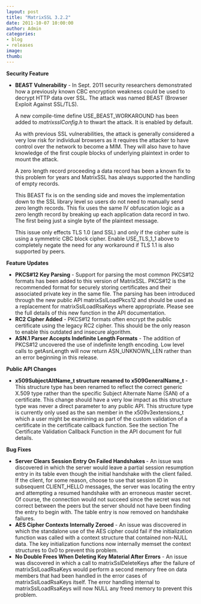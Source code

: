 ```yaml
---
layout: post
title: "MatrixSSL 3.2.2"
date: 2011-10-07 10:00:00
author: Admin
categories:
- blog
- releases
image:
thumb:
---
```

<b>Security Feature</b>
<ul>
<li><b>BEAST Vulnerability</b> - In Sept. 2011 security researchers demonstrated how a previously known CBC encryption weakness could be used to decrypt HTTP data over SSL. The attack was named BEAST (Browser Exploit Against SSL/TLS).
<p/>
A new compile-time define USE_BEAST_WORKAROUND has been added to <i>matrixsslConfig.h</i> to thwart the attack.  It is enabled by default.
<p/>
 As with previous SSL vulnerabilities, the attack is generally considered a very low risk for individual browsers as it requires the attacker to have control over the network to become a MIM.  They will also have to have knowledge of the first couple blocks of underlying plaintext in order to mount the attack.
<p/>
A zero length record proceeding a data record has been a known fix to this problem for years and MatrixSSL has always supported the handling of empty records.
<p/>
This BEAST fix is on the sending side and moves the implementation down to the SSL library level so users do not need to manually send zero length records. This fix uses the same IV obfuscation logic as a zero length record by breaking up each application data record in two. The first being just a single byte of the plaintext message.
<p/>
This issue only effects TLS 1.0 (and SSL) and only if the cipher suite is using a symmetric CBC block cipher.  Enable USE_TLS_1_1 above to completely negate the need for any workaround if TLS 1.1 is also supported by peers.
</li>
</ul>
<b>Feature Updates</b>
<ul>
<li><b>PKCS#12 Key Parsing</b> - Support for parsing the most common PKCS#12 formats has been added to this version of MatrixSSL.  PKCS#12 is the recommended format for securely storing certificates and their associated private key in the same file.  The parsing has been introduced through the new public API matrixSslLoadPkcs12 and should be used as a replacement for matrixSslLoadRsaKeys where appropriate.  Please see the full details of this new function in the API documentation. </li>
<li><b>RC2 Cipher Added</b> - PKCS#12 formats often encrypt the public certificate using the legacy RC2 cipher.  This should be the only reason to enable this outdated and insecure algorithm.</li>
<li><b>ASN.1 Parser Accepts Indefinite Length Formats</b> - The addition of PKCS#12 uncovered the use of indefinite length encoding.  Low level calls to getAsnLength will now return ASN_UNKNOWN_LEN rather than an error beginning in this release.</li>
</ul>
<p/>
<b>Public API Changes</b>
<ul>
<li><b>x509SubjectAltName_t structure renamed to x509GeneralName_t</b> - This structure type has been renamed to reflect the correct generic X.509 type rather than the specific Subject Alternate Name (SAN) of a certificate.  This change should have a very low impact as this structure type was never a direct parameter to any public API.  This structure type is currently only used as the san member in the x509v3extensions_t which a user might be examining as part of the custom validation of a certificate in the certificate callback function.  See the section The Certificate Validation Callback Function in the API document for full details. </li>
</ul>
<p/>
<b>Bug Fixes</b>
<ul>
<li><b> Server Clears Session Entry On Failed Handshakes </b> - An issue was discovered in which the server would leave a partial session resumption entry in its table even though the initial handshake with the client failed.  If the client, for some reason, choose to use that session ID in subsequent CLIENT_HELLO messages, the server was locating the entry and attempting a resumed handshake with an erroneous master secret.  Of course, the connection would not succeed since the secret was not correct between the peers but the server should not have been finding the entry to begin with.  The table entry is now removed on handshake failures.</li>
<li><b>AES Cipher Contexts Internally Zeroed</b> - An issue was discovered in which the standalone use of the AES cipher could fail if the initialization function was called with a context structure that contained non-NULL data.  The key initialization functions now internally memset the context structures to 0x0 to prevent this problem.</li>
<li><b>No Double Frees When Deleting Key Material After Errors</b> - An issue was discovered in which a call to matrixSslDeleteKeys after the failure of matrixSslLoadRsaKeys would perform a second memory free on data members that had been handled in the error cases of matrixSslLoadRsaKeys itself.  The error handling internal to matrixSslLoadRsaKeys will now NULL any freed memory to prevent this problem.</li>
</ul>
<br/>
